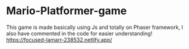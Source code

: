 # Mario-Platformer-game
This game is made basically using Js and totally on Phaser framework, I also have commented in the code for easier understanding!
<a>https://focused-lamarr-238532.netlify.app/</a>
